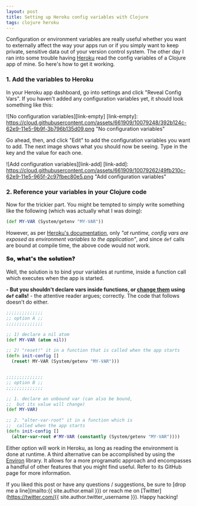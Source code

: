 ```yaml
---
layout: post
title: Setting up Heroku config variables with Clojure
tags: clojure heroku
---
```


Configuration or environment variables are really useful whether you want to externally affect the way your apps run or if you simply want to keep private, sensitive data out of your version control system. The other day I ran into some trouble having [Heroku](https://www.heroku.com/) read the config variables of a Clojure app of mine. So here's how to get it working.

<!--more-->

### 1. Add the variables to Heroku

In your Heroku app dashboard, go into settings and click "Reveal Config Vars". If you haven't added any configuration variables yet, it should look something like this:

![No configuration variables][link-empty]
[link-empty]: https://cloud.githubusercontent.com/assets/661909/10079248/392b124c-62e9-11e5-9b9f-3b796b135d09.png "No configuration variables"

Go ahead, then, and click "Edit" to add the configuration variables you want to add. The next image shows what you should now be seeing. Type in the key and the value for each one.

![Add configuration variables][link-add]
[link-add]: https://cloud.githubusercontent.com/assets/661909/10079262/49fb210c-62e9-11e5-965f-2c97fbec80e5.png "Add configuration variables"

### 2. Reference your variables in your Clojure code

Now for the trickier part. You might be tempted to simply write something like the following (which was actually what I was doing):

```Clojure
(def MY-VAR (System/getenv "MY-VAR"))
```
However, as per [Heroku's documentation](https://devcenter.heroku.com/articles/getting-started-with-clojure#define-config-vars), only *"at runtime, config vars are exposed as environment variables to the application"*, and since `def` calls are bound at compile time, the above code would not work.

<h4 style="text-shadow: 1px 0 #000;letter-spacing: 1px;"> So, what's the solution?</h4>

Well, the solution is to bind your variables at runtime, inside a function call which executes when the app is started.

**- But you shouldn't declare vars inside functions, or [change them](https://github.com/bbatsov/clojure-style-guide#alter-var) using `def` calls!** - the attentive reader argues; correctly. The code that follows doesn't do either.

```Clojure
;;;;;;;;;;;;;;
;; option A ;;
;;;;;;;;;;;;;;

;; 1) declare a nil atom
(def MY-VAR (atom nil))

;; 2) "reset!" it in a function that is called when the app starts
(defn init-config []
  (reset! MY-VAR (System/getenv "MY-VAR")))


;;;;;;;;;;;;;;
;; option B ;;
;;;;;;;;;;;;;;

;; 1. declare an unbound var (can also be bound,
;;  but its value will change)
(def MY-VAR)

;; 2. "alter-var-root" it in a function which is
;;  called when the app starts
(defn init-config []
  (alter-var-root #'MY-VAR (constantly (System/getenv "MY-VAR"))))
```

Either option will work in Heroku, as long as reading the environment is done at runtime. A third alternative can be accomplished by using the [Environ](https://github.com/weavejester/environ) library. It allows for a more programatic approach and encompasses a handful of other features that you might find useful. Refer to its GitHub page for more information.

If you liked this post or have any questions / suggestions, be sure to [drop me a line](mailto:{{ site.author.email }}) or reach me on [Twitter](https://twitter.com/{{ site.author.twitter_username }}). Happy hacking!
